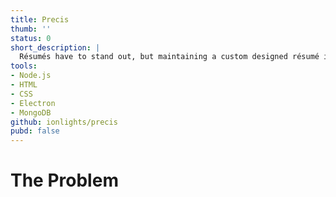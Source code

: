 ```yaml
---
title: Precis
thumb: ''
status: 0
short_description: |
  Résumés have to stand out, but maintaining a custom designed résumé is a nuisance, and easily maintained résumés are sub-par in design. Time to do both.
tools:
- Node.js
- HTML
- CSS
- Electron
- MongoDB
github: ionlights/precis
pubd: false
---
```


# The Problem
